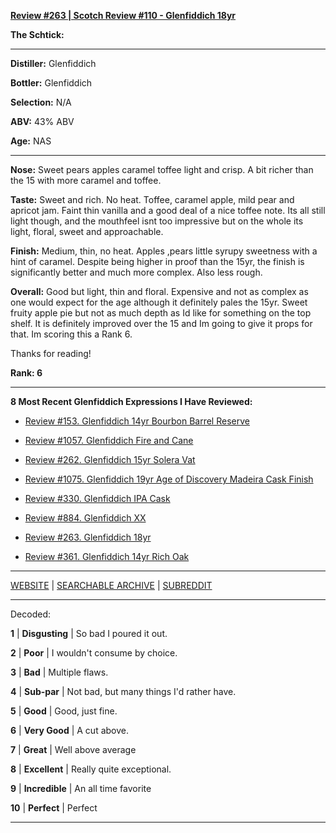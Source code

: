 
[**Review #263 | Scotch Review #110 - Glenfiddich 18yr**]( https://t8ke.review/review-263-glenfiddich-18/)

**The Schtick:** 

-----

**Distiller:** Glenfiddich

**Bottler:** Glenfiddich

**Selection:** N/A

**ABV:**  43% ABV

**Age:** NAS 

-----

**Nose:**  Sweet pears apples caramel toffee light and crisp. A bit richer than the 15 with more caramel and toffee.

**Taste:**  Sweet and rich. No heat. Toffee, caramel apple, mild pear and apricot jam. Faint thin vanilla and a good deal of a nice toffee note. Its all still light though, and the mouthfeel isnt too impressive but on the whole its light, floral, sweet and approachable.

**Finish:**   Medium, thin, no heat. Apples ,pears little syrupy sweetness with a hint of caramel. Despite being higher in proof than the 15yr, the finish is significantly better and much more complex. Also less rough.

**Overall:**  Good but light, thin and floral. Expensive and not as complex as one would expect for the age although it definitely pales the 15yr. Sweet fruity apple pie but not as much depth as Id like for something on the top shelf. It is definitely improved over the 15 and Im going to give it props for that. Im scoring this a Rank 6.

Thanks for reading!

**Rank: 6**

----- 

**8 Most Recent Glenfiddich Expressions I Have Reviewed:** 

- [Review #153. Glenfiddich 14yr Bourbon Barrel Reserve]( https://t8ke.review/review-153-glenfiddich-14yr-bourbon-barrel-reserve/) 

- [Review #1057. Glenfiddich Fire and Cane]( https://t8ke.review/review-1057-glenfiddich-fire-cane/) 

- [Review #262. Glenfiddich 15yr Solera Vat]( https://t8ke.review/review-262-glenfiddich-15yr-solera-vat/) 

- [Review #1075. Glenfiddich 19yr Age of Discovery Madeira Cask Finish]( https://t8ke.review/review-1075-glenfiddich-19yr-age-of-discovery-madeira-cask/) 

- [Review #330. Glenfiddich IPA Cask]( https://t8ke.review) 

- [Review #884. Glenfiddich XX]( https://t8ke.review/review-884-glenfiddich-xx/) 

- [Review #263. Glenfiddich 18yr]( https://t8ke.review/review-263-glenfiddich-18/) 

- [Review #361. Glenfiddich 14yr Rich Oak]( https://t8ke.review/review-361-glenfiddich-14yr-rich-oak/) 

-----

[WEBSITE](https://t8ke.review) | [SEARCHABLE ARCHIVE](https://t8ke.review/review-archive/) | [SUBREDDIT](https://reddit.com/r/t8kereviews)

-----

Decoded:

**1** | **Disgusting** | So bad I poured it out.

**2** | **Poor** | I wouldn't consume by choice.

**3** | **Bad** | Multiple flaws.

**4** | **Sub-par** | Not bad, but many things I'd rather have.

**5** | **Good** | Good, just fine.

**6** | **Very Good** | A cut above.

**7** | **Great** | Well above average

**8** | **Excellent** | Really quite exceptional.

**9** | **Incredible** | An all time favorite

**10** | **Perfect** | Perfect

----

